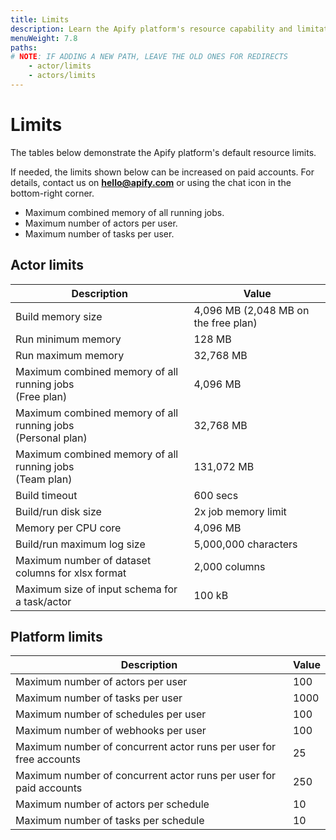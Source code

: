 ```yaml
---
title: Limits
description: Learn the Apify platform's resource capability and limitations such as max memory, disk size and number of actors/tasks per user or schedule.
menuWeight: 7.8
paths:
# NOTE: IF ADDING A NEW PATH, LEAVE THE OLD ONES FOR REDIRECTS
    - actor/limits
    - actors/limits
---
```


# [](#limits) Limits

The tables below demonstrate the Apify platform's default resource limits.

If needed, the limits shown below can be increased on paid accounts. For details, contact us on **hello@apify.com** or using the chat icon in the bottom-right corner.

* Maximum combined memory of all running jobs.
* Maximum number of actors per user.
* Maximum number of tasks per user.

## [](#actor-limits) Actor limits

| Description                                                      | Value                                                                                 |
|------------------------------------------------------------------|---------------------------------------------------------------------------------------|
| Build memory size                                                | 4,096 MB (2,048 MB on the free plan)<!-- ACTOR_LIMITS.BUILD_DEFAULT_MEMORY_MBYTES --> |
| Run minimum memory                                               | 128 MB<!-- ACTOR_LIMITS.MIN_RUN_MEMORY_MBYTES -->                                     |
| Run maximum memory                                               | 32,768 MB<!-- ACTOR_LIMITS.MAX_RUN_MEMORY_MBYTES -->                                  |
| Maximum combined memory of all running jobs <br/>(Free plan)     | 4,096 MB<!-- ACTOR_LIMITS.FREE_PLAN_MAX_MEMORY_MBYTES -->                             |
| Maximum combined memory of all running jobs <br/>(Personal plan) | 32,768 MB<!-- ACTOR_LIMITS.PERSONAL_PLAN_MAX_MEMORY_MBYTES -->                        |
| Maximum combined memory of all running jobs <br/>(Team plan)     | 131,072 MB<!-- ACTOR_LIMITS.TEAM_PLAN_MAX_MEMORY_MBYTES -->                           |
| Build timeout                                                    | 600 secs<!-- ACTOR_LIMITS.BUILD_TIMEOUT_SECS -->                                      |
| Build/run disk size                                              | 2x job memory limit<!-- ACTOR_LIMITS.RUN_DISK_TO_MEMORY_SIZE_COEFF -->                |
| Memory per CPU core                                              | 4,096 MB<!-- ACTOR_LIMITS.RUN_MEMORY_MBYTES_PER_CPU_CORE -->                          |
| Build/run maximum log size                                       | 5,000,000 characters<!-- ACTOR_LIMITS.LOG_MAX_CHARS -->                               |
| Maximum number of dataset columns for xlsx format                | 2,000 columns                                                                         |
| Maximum size of input schema for a task/actor                    | 100 kB<!-- ACTOR_LIMITS.INPUT_SCHEMA_MAX_BYTES -->                                    |

## [](#platform-limits) Platform limits

| Description                                                        | Value                                                                               |
|--------------------------------------------------------------------|-------------------------------------------------------------------------------------|
| Maximum number of actors per user                                  | 100<!-- DEFAULT_PLATFORM_LIMITS.MAX_ACTORS_PER_USER -->                             |
| Maximum number of tasks per user                                   | 1000<!-- DEFAULT_PLATFORM_LIMITS.MAX_TASKS_PER_USER -->                             |
| Maximum number of schedules per user                               | 100<!-- DEFAULT_PLATFORM_LIMITS.MAX_SCHEDULES_PER_USER -->                          |
| Maximum number of webhooks per user                                | 100<!-- DEFAULT_PLATFORM_LIMITS.MAX_TASKS_PER_USER -->                              |
| Maximum number of concurrent actor runs per user for free accounts | 25<!-- DEFAULT_PLATFORM_LIMITS.FREE_ACCOUNT_MAX_CONCURRENT_ACTOR_RUNS_PER_USER -->  |
| Maximum number of concurrent actor runs per user for paid accounts | 250<!-- DEFAULT_PLATFORM_LIMITS.PAID_ACCOUNT_MAX_CONCURRENT_ACTOR_RUNS_PER_USER --> |
| Maximum number of actors per schedule                              | 10<!-- DEFAULT_PLATFORM_LIMITS.MAX_ACTORS_PER_SCHEDULER -->                         |
| Maximum number of tasks per schedule                               | 10<!-- DEFAULT_PLATFORM_LIMITS.MAX_TASKS_PER_SCHEDULER -->                          |
